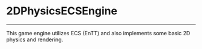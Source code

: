 # 2DPhysicsECSEngine
---------------------

This game engine utilizes ECS (EnTT) and also
implements some basic 2D physics and rendering.